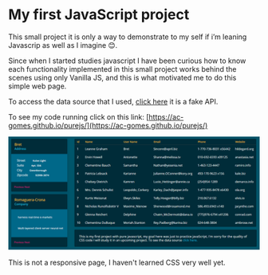 # My first JavaScript project

This small project it is only a way to demonstrate to my self if i’m leaning Javascrip as well as I imagine 😊.

Since when I started studies javascript I have been curious how to know each functionality implemented in this small project works behind the scenes using only Vanilla JS, and this is what motivated me to do this simple web page.

To access the data source that I used, [click here](https://jsonplaceholder.typicode.com/users) it is a fake API.

To see my code running click on this link: [https://ac-gomes.github.io/purejs/](https://ac-gomes.github.io/purejs/)

![See here it is](https://raw.githubusercontent.com/ac-gomes/purejs/app/img/purejs.png)

This is not a responsive page, I haven't learned CSS very well yet.